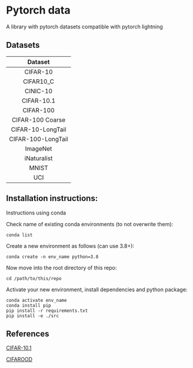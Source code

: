 # Pytorch data

A library with pytorch datasets compatible with pytorch lightning

Datasets
----------

|      Dataset       | 
|:------------------:|
|      CIFAR-10      |
|     CIFAR10_C      |
|      CINIC-10      |
|     CIFAR-10.1     |
|     CIFAR-100      |
|  CIFAR-100 Coarse  |
| CIFAR-10-LongTail  |
| CIFAR-100-LongTail |
|      ImageNet      |
|    iNaturalist     |
|       MNIST        |
|        UCI         |


## Installation instructions:

Instructions using conda

Check name of existing conda environments (to not overwrite them): 
```
conda list
```
Create a new environment as follows (can use 3.8+):
```
conda create -n env_name python=3.8
```
Now move into the root directory of this repo:
```
cd /path/to/this/repo
```

Activate your new environment, install dependencies and python package: 
```
conda activate env_name
conda install pip 
pip install -r requirements.txt
pip install -e ./src
```

References
-------------
[CIFAR-10.1](https://github.com/modestyachts/CIFAR-10.1)

[CIFAROOD](https://github.com/cellistigs/cifar10_ood)

